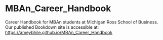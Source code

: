 # MBAn_Career_Handbook
Career Handbook for MBAn students at Michigan Ross School of Business.
Our published Bookdown site is accessible at: https://ameybhile.github.io/MBAn_Career_Handbook

